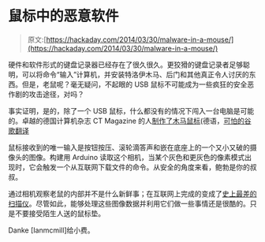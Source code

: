 # 鼠标中的恶意软件

> 原文:[https://hackaday.com/2014/03/30/malware-in-a-mouse/](https://hackaday.com/2014/03/30/malware-in-a-mouse/)

硬件和软件形式的键盘记录器已经存在了很久很久。更狡猾的键盘记录者足够聪明，可以将命令“输入”计算机，并安装特洛伊木马、后门和其他真正令人讨厌的东西。但是，老鼠呢？毫无疑问，不起眼的 USB 鼠标不可能成为一些疯狂的安全恶作剧的攻击途径，对吗？

事实证明，是的，除了一个 USB 鼠标，什么都没有的情况下闯入一台电脑是可能的。卓越的德国计算机杂志 CT Magazine 的人[制作了木马鼠标](http://www.heise.de/ct/heft/2014-8-Computermaeuse-laden-Schaedlinge-aus-dem-Netz-nach-2156334.html)(德语，[可怕的谷歌翻译](http://www.google.com/translate?hl=en&ie=UTF8&sl=de&tl=en&u=http%3A%2F%2Fwww.heise.de%2Fct%2Fheft%2F2014-8-Computermaeuse-laden-Schaedlinge-aus-dem-Netz-nach-2156334.html)

鼠标接收到的唯一输入是按钮按压、滚轮滴答声和嵌在底座上的一个又小又破的摄像头的图像。构建用 Arduino 读取这个相机，当某个灰色和更灰色的像素模式出现时，它会触发一个从互联网下载文件的命令。从安全的角度来看，鲍勃是你的叔叔。

通过相机观察老鼠的内部并不是什么新鲜事；在互联网上完成的变成了[史上最差的扫描仪](http://spritesmods.com/?art=mouseeye)。尽管如此，能够处理这些图像数据并利用它们做一些事情还是很酷的。只是不要接受陌生人送的鼠标垫。

Danke [Ianmcmill]给小费。